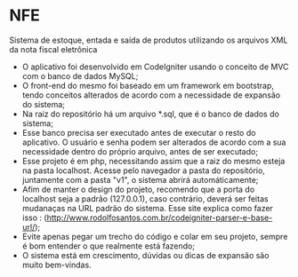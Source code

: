 # NFE
Sistema de estoque, entada e saída de produtos utilizando os arquivos XML da nota fiscal eletrônica

* O aplicativo foi desenvolvido em CodeIgniter usando o conceito de MVC com o banco de dados MySQL;
* O front-end do mesmo foi baseado em um framework em bootstrap, tendo conceitos alterados de acordo com a necessidade de expansão do sistema;
* Na raiz do repositório há um arquivo *.sql, que é o banco de dados do sistema;
* Esse banco precisa ser executado antes de executar o resto do aplicativo. O usuário e senha podem ser alterados de acordo com a sua necessidade dentro do próprio arquivo, antes de ser executado;
* Esse projeto é em php, necessitando assim que a raiz do mesmo esteja na pasta localhost. Acesse pelo navegador a pasta do repositório, juntamente com a pasta "v1", o sistema abrirá automáticamente;
* Afim de manter o design do projeto, recomendo que a porta do localhost seja a padrão (127.0.0.1), caso contrário, deverá ser feitas mudanaças na URL padrão do sistema. Esse site explica como fazer isso : (http://www.rodolfosantos.com.br/codeigniter-parser-e-base-url/);
* Evite apenas pegar um trecho do código e colar em seu projeto, sempre é bom entender o que realmente está fazendo; 
* O sistema está em crescimento, dúvidas ou dicas de expansão são muito bem-vindas.
